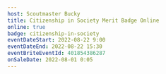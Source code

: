 ```yaml
---
host: Scoutmaster Bucky
title: Citizenship in Society Merit Badge Online
online: true
badge: citizenship-in-society
eventDateStart: 2022-08-22 9:00
eventDateEnd: 2022-08-22 15:30
eventBriteEventId: 401854386287
onSaleDate: 2022-08-01 0:05
---
```

